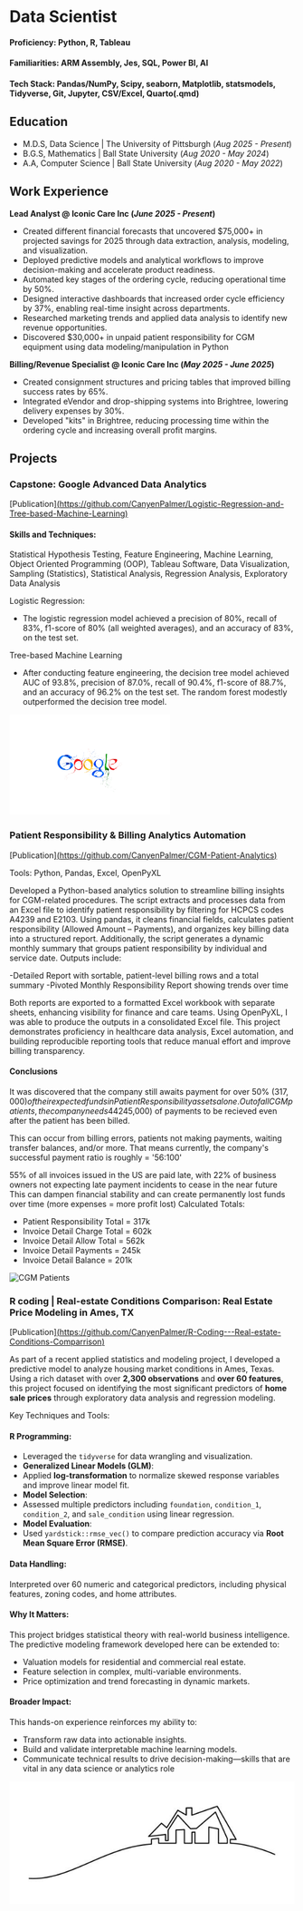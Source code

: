 # Data Scientist

#### Proficiency: Python, R, Tableau
#### Familiarities: ARM Assembly, Jes, SQL, Power BI, AI
#### Tech Stack: Pandas/NumPy, Scipy, seaborn, Matplotlib, statsmodels, Tidyverse, Git, Jupyter, CSV/Excel, Quarto(.qmd)

## Education
- M.D.S, Data Science | The University of Pittsburgh (_Aug 2025 - Present_)								       		
- B.G.S, Mathematics	| Ball State University (_Aug 2020 - May 2024_)	 			        		
- A.A, Computer Science | Ball State University (_Aug 2020 - May 2022_)

## Work Experience
**Lead Analyst @ Iconic Care Inc (_June 2025 - Present_)**
- Created different financial forecasts that uncovered $75,000+ in projected savings for 2025 through data extraction, analysis, modeling, and visualization.
- Deployed predictive models and analytical workflows to improve decision-making and accelerate product readiness.
- Automated key stages of the ordering cycle, reducing operational time by 50%.
- Designed interactive dashboards that increased order cycle efficiency by 37%, enabling real-time insight across departments.
- Researched marketing trends and applied data analysis to identify new revenue opportunities.
- Discovered $30,000+ in unpaid patient responsibility for CGM equipment using data modeling/manipulation in Python

**Billing/Revenue Specialist @ Iconic Care Inc (_May 2025 - June 2025_)**
- Created consignment structures and pricing tables that improved billing success rates by 65%.
- Integrated eVendor and drop-shipping systems into Brightree, lowering delivery expenses by 30%.
- Developed "kits" in Brightree, reducing processing time within the ordering cycle and increasing overall profit margins.

## Projects
### Capstone: Google Advanced Data Analytics
[Publication][(https://github.com/CanyenPalmer/Logistic-Regression-and-Tree-based-Machine-Learning)](https://github.com/CanyenPalmer/Logistic-Regression-and-Tree-based-Machine-Learning)

#### Skills and Techniques: 
Statistical Hypothesis Testing, Feature Engineering, Machine Learning, Object Oriented Programming (OOP), Tableau Software, Data Visualization, Sampling (Statistics), Statistical Analysis, Regression Analysis, Exploratory Data Analysis

Logistic Regression:
- The logistic regression model achieved a precision of 80%, recall of 83%, f1-score of 80% (all weighted averages), and an accuracy of 83%, on the test set.

Tree-based Machine Learning
- After conducting feature engineering, the decision tree model achieved AUC of 93.8%, precision of 87.0%, recall of 90.4%, f1-score of 88.7%, and an accuracy of 96.2% on the test set. The random forest modestly outperformed the decision tree model.

![Google Capstone](/assets/img/google_capstone.png)

### Patient Responsibility & Billing Analytics Automation
[Publication][(https://github.com/CanyenPalmer/CGM-Patient-Analytics)](https://github.com/CanyenPalmer/CGM-Patient-Analytics)

Tools: Python, Pandas, Excel, OpenPyXL

Developed a Python-based analytics solution to streamline billing insights for CGM-related procedures. The script extracts and processes data from an Excel file to identify patient responsibility by filtering for HCPCS codes A4239 and E2103. Using pandas, it cleans financial fields, calculates patient responsibility (Allowed Amount – Payments), and organizes key billing data into a structured report. Additionally, the script generates a dynamic monthly summary that groups patient responsibility by individual and service date. Outputs include:

-Detailed Report with sortable, patient-level billing rows and a total summary
-Pivoted Monthly Responsibility Report showing trends over time

Both reports are exported to a formatted Excel workbook with separate sheets, enhancing visibility for finance and care teams. Using OpenPyXL, I was able to produce the outputs in a consolidated Excel file. This project demonstrates proficiency in healthcare data analysis, Excel automation, and building reproducible reporting tools that reduce manual effort and improve billing transparency.

#### Conclusions
It was discovered that the company still awaits payment for over 50% ($317,000) of their expected funds in Patient Responsibility assets alone. Out of all CGM patients, the company needs 44% ($245,000) of payments to be recieved even after the patient has been billed.

This can occur from billing errors, patients not making payments, waiting transfer balances, and/or more.
That means currently, the company's successful payment ratio is roughly = '56:100'

55% of all invoices issued in the US are paid late, with 22% of business owners not expecting late payment incidents to cease in the near future
This can dampen financial stability and can create permanently lost funds over time (more expenses = more profit lost)
Calculated Totals:

- Patient Responsibility Total = 317k
- Invoice Detail Charge Total = 602k
- Invoice Detail Allow Total = 562k
- Invoice Detail Payments = 245k
- Invoice Detail Balance = 201k

![CGM Patients](/assets/img/google_capstone.jpg)

### R coding | Real-estate Conditions Comparison: Real Estate Price Modeling in Ames, TX
[Publication][(https://github.com/CanyenPalmer/R-Coding---Real-estate-Conditions-Comparrison)](https://github.com/CanyenPalmer/R-Coding---Real-estate-Conditions-Comparrison)

As part of a recent applied statistics and modeling project, I developed a predictive model to analyze housing market conditions in Ames, Texas. Using a rich dataset with over **2,300 observations** and **over 60 features**, this project focused on identifying the most significant predictors of **home sale prices** through exploratory data analysis and regression modeling.

Key Techniques and Tools:

#### R Programming: 
- Leveraged the `tidyverse` for data wrangling and visualization.
- **Generalized Linear Models (GLM)**:
- Applied **log-transformation** to normalize skewed response variables and improve linear model fit.
-  **Model Selection**: 
- Assessed multiple predictors including `foundation`, `condition_1`, `condition_2`, and `sale_condition` using linear regression.
- **Model Evaluation**: 
- Used `yardstick::rmse_vec()` to compare prediction accuracy via **Root Mean Square Error (RMSE)**.
#### Data Handling: 
Interpreted over 60 numeric and categorical predictors, including physical features, zoning codes, and home attributes.

#### Why It Matters:
This project bridges statistical theory with real-world business intelligence. The predictive modeling framework developed here can be extended to:

- Valuation models for residential and commercial real estate.
- Feature selection in complex, multi-variable environments.
- Price optimization and trend forecasting in dynamic markets.

#### Broader Impact:
This hands-on experience reinforces my ability to:

- Transform raw data into actionable insights.
- Build and validate interpretable machine learning models.
- Communicate technical results to drive decision-making—skills that are vital in any data science or analytics role

![Real-Estate](/assets/img/real_estate.jpg)
